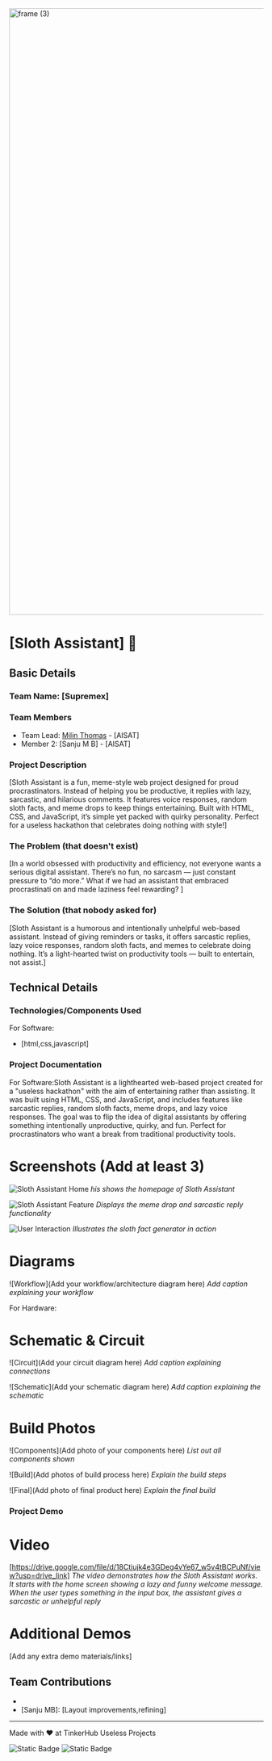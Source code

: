 <img width="3188" height="1202" alt="frame (3)" src="https://github.com/user-attachments/assets/517ad8e9-ad22-457d-9538-a9e62d137cd7" />


# [Sloth Assistant] 🎯


## Basic Details
### Team Name: [Supremex]


### Team Members
- Team Lead: [Milin Thomas](https://github.com/Milin82005) - [AISAT]
- Member 2: [Sanju M B] - [AISAT]

### Project Description
[Sloth Assistant is a fun, meme-style web project designed for proud procrastinators. Instead of helping you be productive, it replies with lazy, sarcastic, and hilarious comments. It features voice responses, random sloth facts, and meme drops to keep things entertaining. Built with HTML, CSS, and JavaScript, it’s simple yet packed with quirky personality. Perfect for a useless hackathon that celebrates doing nothing with style!]

### The Problem (that doesn't exist)
[In a world obsessed with productivity and efficiency, not everyone wants a serious digital assistant. There’s no fun, no sarcasm — just constant pressure to “do more.” What if we had an assistant that embraced procrastinati  on and made laziness feel rewarding?
]

### The Solution (that nobody asked for)
[Sloth Assistant is a humorous and intentionally unhelpful web-based assistant. Instead of giving reminders or tasks, it offers sarcastic replies, lazy voice responses, random sloth facts, and memes to celebrate doing nothing. It’s a light-hearted twist on productivity tools — built to entertain, not assist.]

## Technical Details
### Technologies/Components Used
For Software:
- [html,css,javascript]


### Project Documentation
For Software:Sloth Assistant is a lighthearted web-based project created for a "useless hackathon" with the aim of entertaining rather than assisting. It was built using HTML, CSS, and JavaScript, and includes features like sarcastic replies, random sloth facts, meme drops, and lazy voice responses. The goal was to flip the idea of digital assistants by offering something intentionally unproductive, quirky, and fun. Perfect for procrastinators who want a break from traditional productivity tools.



# Screenshots (Add at least 3)
![Sloth Assistant Home](SCREENSHOT2.png)
*his shows the homepage of Sloth Assistant*

![Sloth Assistant Feature](SCREENSHOT1.png)
*Displays the meme drop and sarcastic reply functionality*

![User Interaction](SCREENSHOT3.png)
*Illustrates the sloth fact generator in action*

# Diagrams
![Workflow](Add your workflow/architecture diagram here)
*Add caption explaining your workflow*

For Hardware:

# Schematic & Circuit
![Circuit](Add your circuit diagram here)
*Add caption explaining connections*

![Schematic](Add your schematic diagram here)
*Add caption explaining the schematic*

# Build Photos
![Components](Add photo of your components here)
*List out all components shown*

![Build](Add photos of build process here)
*Explain the build steps*

![Final](Add photo of final product here)
*Explain the final build*

### Project Demo
# Video
[https://drive.google.com/file/d/18Ctiujk4e3GDeg4vYe67_w5v4tBCPuNf/view?usp=drive_link]
*The video demonstrates how the Sloth Assistant works. It starts with the home screen showing a lazy and funny welcome message. When the user types something in the input box, the assistant gives a sarcastic or unhelpful reply*

# Additional Demos
[Add any extra demo materials/links]

## Team Contributions
- [Milin Thomas]: [Ideate,designed,implemented]
- [Sanju MB]: [Layout improvements,refining]

---
Made with ❤️ at TinkerHub Useless Projects 

![Static Badge](https://img.shields.io/badge/TinkerHub-24?color=%23000000&link=https%3A%2F%2Fwww.tinkerhub.org%2F)
![Static Badge](https://img.shields.io/badge/UselessProjects--25-25?link=https%3A%2F%2Fwww.tinkerhub.org%2Fevents%2FQ2Q1TQKX6Q%2FUseless%2520Projects)



